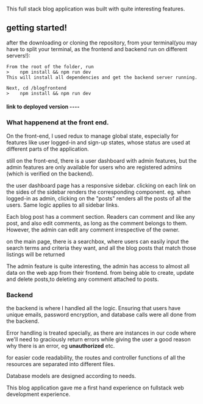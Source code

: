 This full stack blog application was built with quite interesting features.

## getting started!
after the downloading or cloning the repository, from your terminal(you may have to split your terminal, as the frontend and backend run on different servers!):
```
From the root of the folder, run
>    npm install && npm run dev
This will install all dependencies and get the backend server running.

Next, cd /blogfrontend
>    npm install && npm run dev
```

#### link to deployed version ---- 
> 

###  What happenend at the front end.
On the front-end, I used redux to manage global state, especially for features like user 
logged-in and sign-up states, whose status are used at different parts of the application.

still on the front-end, there is a user dashboard with admin features, but the admin features are 
only available for users who are registered admins (which is verified on the backend).

the user dashboard page has a responsive sidebar. clicking on each link on the sides of the sidebar renders the corresponding component. eg. when logged-in as admin, clicking on the "posts" renders all the posts of all the users. Same logic applies to all sidebar links.

Each blog post has a comment section. Readers can comment and like any post, and also edit comments, as long as the comment belongs to them. However, the admin can edit any comment irrespective of the owner.

on the main page, there is a searchbox, where users can easily input the search terms and criteria they want, and all the blog posts that match those listings will be returned

The admin feature is quite interesting, the admin has access to almost all data on the web app from their frontend. from being able to create, update and delete posts,to deleting any comment attached to posts.

### Backend
the backend is where I handled all the logic. Ensuring that users have unique emails, password encryption, and database calls were all done from the backend. 

Error handling is treated specially, as there are instances in our code where we'll need to graciously return errors while giving the user a good reason why there is an error, eg **unauthorized** etc.

for easier code readability, the routes and controller functions of all the resources are separated into different files.


Database models are designed according to needs. 


This blog application gave me a first hand experience on fullstack web development experience.